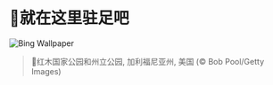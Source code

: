 # 🔖就在这里驻足吧

![Bing Wallpaper](https://www.bing.com/th?id=OHR.RedwoodGrove_ZH-CN3339576686_1920x1080.jpg&rf=LaDigue_1920x1080.jpg&pid=hp)

> 📝红木国家公园和州立公园, 加利福尼亚州, 美国 (© Bob Pool/Getty Images)
